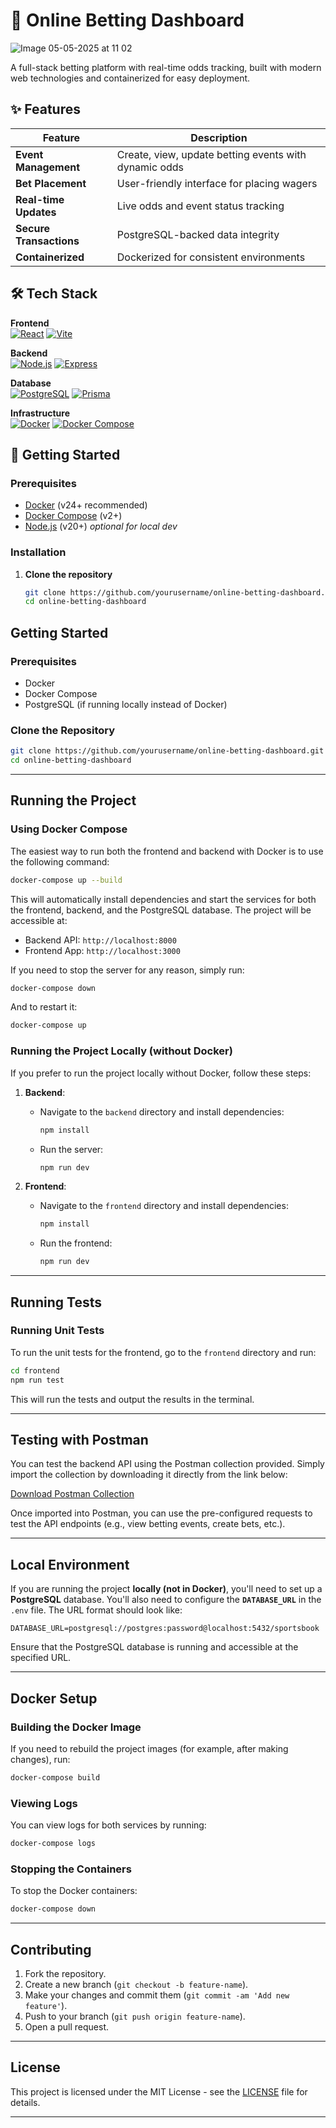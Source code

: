 # 🎰 Online Betting Dashboard

![Image 05-05-2025 at 11 02](https://github.com/user-attachments/assets/cd85efe8-a09b-4177-8e0a-35f43695a79c)

A full-stack betting platform with real-time odds tracking, built with modern web technologies and containerized for easy deployment.

## ✨ Features

| Feature | Description |
|---------|-------------|
| **Event Management** | Create, view, update betting events with dynamic odds |
| **Bet Placement** | User-friendly interface for placing wagers |
| **Real-time Updates** | Live odds and event status tracking |
| **Secure Transactions** | PostgreSQL-backed data integrity |
| **Containerized** | Dockerized for consistent environments |

## 🛠 Tech Stack

**Frontend**  
[![React](https://img.shields.io/badge/React-18-blue?logo=react)](https://react.dev/)
[![Vite](https://img.shields.io/badge/Vite-4-orange?logo=vite)](https://vitejs.dev/)

**Backend**  
[![Node.js](https://img.shields.io/badge/Node.js-20-green?logo=nodedotjs)](https://nodejs.org/)
[![Express](https://img.shields.io/badge/Express-4-lightgrey)](https://expressjs.com/)

**Database**  
[![PostgreSQL](https://img.shields.io/badge/PostgreSQL-16-blue?logo=postgresql)](https://www.postgresql.org/)
[![Prisma](https://img.shields.io/badge/Prisma-5-darkblue?logo=prisma)](https://www.prisma.io/)

**Infrastructure**  
[![Docker](https://img.shields.io/badge/Docker-24-blue?logo=docker)](https://www.docker.com/)
[![Docker Compose](https://img.shields.io/badge/Compose-2-blue)](https://docs.docker.com/compose/)

## 🚀 Getting Started

### Prerequisites

- [Docker](https://docs.docker.com/get-docker/) (v24+ recommended)
- [Docker Compose](https://docs.docker.com/compose/install/) (v2+)
- [Node.js](https://nodejs.org/) (v20+) *optional for local dev*

### Installation

1. **Clone the repository**
   ```bash
   git clone https://github.com/yourusername/online-betting-dashboard.git
   cd online-betting-dashboard

## Getting Started

### Prerequisites

- Docker
- Docker Compose
- PostgreSQL (if running locally instead of Docker)

### Clone the Repository

```bash
git clone https://github.com/yourusername/online-betting-dashboard.git
cd online-betting-dashboard
````

---

## Running the Project

### Using Docker Compose

The easiest way to run both the frontend and backend with Docker is to use the following command:

```bash
docker-compose up --build
```

This will automatically install dependencies and start the services for both the frontend, backend, and the PostgreSQL database. The project will be accessible at:

* Backend API: `http://localhost:8000`
* Frontend App: `http://localhost:3000`

If you need to stop the server for any reason, simply run:

```bash
docker-compose down
```

And to restart it:

```bash
docker-compose up
```

### Running the Project Locally (without Docker)

If you prefer to run the project locally without Docker, follow these steps:

1. **Backend**:

   * Navigate to the `backend` directory and install dependencies:

     ```bash
     npm install
     ```

   * Run the server:

     ```bash
     npm run dev
     ```

2. **Frontend**:

   * Navigate to the `frontend` directory and install dependencies:

     ```bash
     npm install
     ```

   * Run the frontend:

     ```bash
     npm run dev
     ```

---

## Running Tests

### Running Unit Tests

To run the unit tests for the frontend, go to the `frontend` directory and run:

```bash
cd frontend
npm run test
```

This will run the tests and output the results in the terminal.

---

## Testing with Postman

You can test the backend API using the Postman collection provided. Simply import the collection by downloading it directly from the link below:

[Download Postman Collection](https://schema.getpostman.com/json/collection/v2.1.0/collection.json)

Once imported into Postman, you can use the pre-configured requests to test the API endpoints (e.g., view betting events, create bets, etc.).

---

## Local Environment

If you are running the project **locally (not in Docker)**, you'll need to set up a **PostgreSQL** database. You'll also need to configure the **`DATABASE_URL`** in the `.env` file. The URL format should look like:

```
DATABASE_URL=postgresql://postgres:password@localhost:5432/sportsbook
```

Ensure that the PostgreSQL database is running and accessible at the specified URL.

---

## Docker Setup

### Building the Docker Image

If you need to rebuild the project images (for example, after making changes), run:

```bash
docker-compose build
```

### Viewing Logs

You can view logs for both services by running:

```bash
docker-compose logs
```

### Stopping the Containers

To stop the Docker containers:

```bash
docker-compose down
```

---

## Contributing

1. Fork the repository.
2. Create a new branch (`git checkout -b feature-name`).
3. Make your changes and commit them (`git commit -am 'Add new feature'`).
4. Push to your branch (`git push origin feature-name`).
5. Open a pull request.

---

## License

This project is licensed under the MIT License - see the [LICENSE](LICENSE) file for details.

---

```

